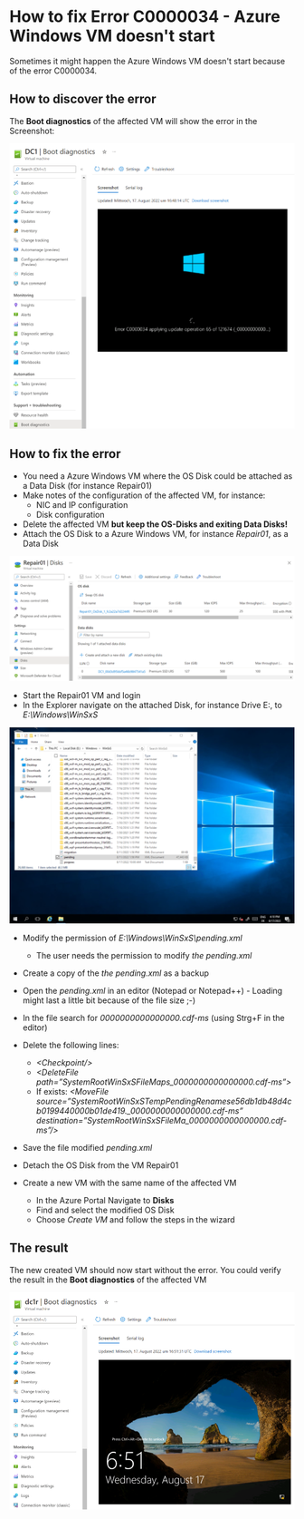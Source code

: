 # How to fix Error C0000034 - Azure Windows VM doesn't start

Sometimes it might happen the Azure Windows VM doesn't start because of the error C0000034.

## How to discover the error
The **Boot diagnostics** of the affected VM will show the error in the Screenshot:

![Boot diagnostics - error C0000034](assets/errorC0000034.png)

## How to fix the error
- You need a Azure Windows VM where the OS Disk could be attached as a Data Disk (for instance Repair01)
- Make notes of the configuration of the affected VM, for instance:
  - NIC and IP configuration
  - Disk configuration
- Delete the affected VM **but keep the OS-Disks and exiting Data Disks!**
- Attach the OS Disk to a Azure Windows VM, for instance *Repair01*, as a Data Disk

![Attach Disk](assets/attachDisk2Repair01.png)

- Start the Repair01 VM and login
- In the Explorer navigate on the attached Disk, for instance Drive E:, to *E:\Windows\WinSxS*

![Pending.xml](assets/pendingxml.png)

- Modify the permission of *E:\Windows\WinSxS\pending.xml*
  - The user needs the permission to modify *the pending.xml*
- Create a copy of the *the pending.xml* as a backup
- Open the *pending.xml* in an editor (Notepad or Notepad++) - Loading might last a little bit because of the file size ;-)
- In the file search for *0000000000000000.cdf-ms* (using Strg+F in the editor)
- Delete the following lines:
  - *\<Checkpoint/\>*
  - *\<DeleteFile path=”SystemRootWinSxSFileMaps_0000000000000000.cdf-ms”\>*
  - If exists: *\<MoveFile source=”SystemRootWinSxSTempPendingRenamese56db1db48d4cb0199440000b01de419._0000000000000000.cdf-ms” destination=”SystemRootWinSxSFileMa_0000000000000000.cdf-ms”/\>*
-  Save the file modified *pending.xml*

- Detach the OS Disk from the VM Repair01

- Create a new VM with the same name of the affected VM
  - In the Azure Portal Navigate to **Disks**
  - Find and select the modified OS Disk
  - Choose *Create VM* and follow the steps in the wizard

## The result
The new created VM should now start without the error.
You could verify the result in the **Boot diagnostics** of the affected VM 

![Repaired VM](assets/repairedDC1.png)
